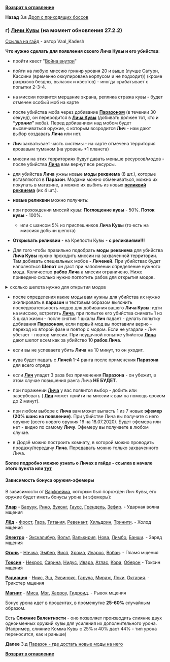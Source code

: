 **[Возврат в оглавление](index.md)**

**Назад** 3.в [Дроп с приходящих боссов](03_c.md)


###   г) **[Личи Кувы](https://forums.warframe.com/topic/1139771-%D0%B3%D0%B0%D0%B9%D0%B4-%D0%BF%D0%BE-%D0%BB%D0%B8%D1%87%D0%B0%D0%BC-%D0%BA%D1%83%D0%B2%D1%8B/)** (на момент обновления 27.2.2)

[Ссылка на гайд](https://forums.warframe.com/topic/1139771-%D0%B3%D0%B0%D0%B9%D0%B4-%D0%BF%D0%BE-%D0%BB%D0%B8%D1%87%D0%B0%D0%BC-%D0%BA%D1%83%D0%B2%D1%8B/) - автор Vaal_Kadesh	

**Что нужно сделать для появления своего Лича Кувы и его убийства**:

- пройти квест "[Война внутри](https://warframe.fandom.com/ru/wiki/%D0%92%D0%BE%D0%B9%D0%BD%D0%B0_%D0%92%D0%BD%D1%83%D1%82%D1%80%D0%B8)"

- пойти на любую миссию гринир уровня 20 и выше (лучше Сатурн, Кассини (временно оккупирована корпусом и не подходит)) (кроме разрывов бездны, вылазок и квестов) - иногда срабатывает с попытки 2-3-4.

- на миссии появится мерцание экрана, реплика стража кувы - будет отмечен особый моб на карте

- после убийства моба через добивание **[Паразоном](https://warframe.fandom.com/ru/wiki/%D0%9F%D0%B0%D1%80%D0%B0%D0%B7%D0%BE%D0%BD)** (в течении 30 секунд),  он переродится в  **[Лича Кувы](https://warframe.fandom.com/ru/wiki/%D0%9B%D0%B8%D1%87_%D0%9A%D1%83%D0%B2%D1%8B)** (добивать должен тот, кто и **“_уронил_”** моба). Перед добиванием над мобом будет высвечиваться оружие, с которым возродится **Лич** - нам дают выбор создавать **Лича** или нет.

- **Лич** захватывает часть системы - на карте отмечена территория кровавым туманом (на уровень +1 планета)

- миссии на этих территориях будут давать меньше ресурсов/модов - после убийства **[Лича](https://warframe.fandom.com/ru/wiki/%D0%9B%D0%B8%D1%87_%D0%9A%D1%83%D0%B2%D1%8B)** вам вернут все ресурсы.

- для убийства **Лича** ужны новые **моды реквиема** (8 шт.), которые вставляются в **Паразон**. Модами можно обмениваться, можно их покупать в магазине, а можно их выбить из новых **[реликвий реквиема](https://warframe.fandom.com/ru/wiki/%D0%A0%D0%B5%D0%BB%D0%B8%D0%BA%D0%B2%D0%B8%D1%8F_%D0%A0%D0%B5%D0%BA%D0%B2%D0%B8%D0%B5%D0%BC%D0%B0)** (их 4 шт.). 

- **новые реликвии** можно получить:

-  при прохождении миссий кувы: **Поглощение кувы** - 50%. **Поток кувы** - 100%. 


    -  или с шансом 5% из приспешников **Лича Кувы** (то есть на миссиях добычи шепота)

- **Открывать реликвии** - на Крепости Кувы - **с реликвиями!!!**

- Для того чтобы правильно подобрать **моды реквиема** для убийства **Лича Кувы** нужно проходить миссии на захваченной территории. Там добивать специальных мобов - **Личеней**. При убийствах будет наполняться **Шепот**  он даст при наполнении определение нужного мода. Количество **рабов** **Лича** а миссии ограничено. Ниже приведено сколько нужно поглотить рабов для открытия модов.

<details>

  <summary> сколько шепота нужно для открытия модов </summary>


- 1 мод - 36 шепота (рабов Лича)

- 2 мод - 60 шепота (рабов Лича)

- 3 мод - 84 шепота (рабов Лича)

Всего 180 шепота
    

</details>

- после определения какие моды вам нужны для убийства их нужно экипировать в **паразон** и тестовым образом выяснить последовательность модов для добивания вашего **Лича Кувы**: идти на миссию, встретить **[Лича](https://warframe.fandom.com/ru/wiki/%D0%9B%D0%B8%D1%87_%D0%9A%D1%83%D0%B2%D1%8B)**, при попытке его убийства снимать 1 из 3 шкал жизни - после снятия 1 шкалы **Лич** падает - делать попытку добивания **Паразоном**, если первый мод вы поставили верно - переход ко второй фазе и повтор с модом. Если не угадали - Лич убегает - повтор миссии.  При неудачной попытке убийства **[Лича](https://warframe.fandom.com/ru/wiki/%D0%9B%D0%B8%D1%87_%D0%9A%D1%83%D0%B2%D1%8B)** дают шепот всем как за убийство 10 **рабов Лича**.

- если вы не успеваете убить **Лича** на 10 минут, то он уходит.

- кува будет падать с **Личей** 1-4 ранга после применения **Паразона** для всего отряда

- если **[Лич](https://warframe.fandom.com/ru/wiki/%D0%9B%D0%B8%D1%87_%D0%9A%D1%83%D0%B2%D1%8B)** упадет 3 раза без применения **Паразона** - он убежит, в этом случае повышения ранга Лича  **НЕ БУДЕТ**.

- при поражении **[Лича](https://warframe.fandom.com/ru/wiki/%D0%9B%D0%B8%D1%87_%D0%9A%D1%83%D0%B2%D1%8B)** у вас появится выбор - добить или завербовать ( **[Лич](https://warframe.fandom.com/ru/wiki/%D0%9B%D0%B8%D1%87_%D0%9A%D1%83%D0%B2%D1%8B)** может прийти на миссии к вам на помощь сроком до 2 минут). 

- при любом выборе с  **Лича** вам может выпасть 1 из 7 новых **эфемер (20% шанс на появление)**. При убийстве Лича вы получите с него оружие (всего нового оружия 16 на 18.07.2020). Будет эфемера или нет - видно по самому **Личу**. Эфемеру вы получаете в любом случае.

- в Додзё можно построить комнату, в которой можно проводить продажу/передачу **Лича**. Передавать можно только захваченного Лича.  

**Более подробно можно узнать о Личах в гайде - ссылка в начале этого пункта или [тут](https://forums.warframe.com/topic/1139771-%D0%B3%D0%B0%D0%B9%D0%B4-%D0%BF%D0%BE-%D0%BB%D0%B8%D1%87%D0%B0%D0%BC-%D0%BA%D1%83%D0%B2%D1%8B/)**


#### **Зависимость бонуса оружия-эфемеры**

В зависимости от [Варфрейма](https://warframe.fandom.com/ru/wiki/%D0%92%D0%B0%D1%80%D1%84%D1%80%D0%B5%D0%B9%D0%BC%D1%8B), которым был порожден Лич Кувы, его оружие будет иметь бонусы урона (и эфемеры):

**[Удар](https://warframe.fandom.com/ru/wiki/%D0%A2%D0%B8%D0%BF%D1%8B_%D1%83%D1%80%D0%BE%D0%BD%D0%B0_2.0/%D0%A3%D0%B4%D0%B0%D1%80)** - [Баруук](https://warframe.fandom.com/ru/wiki/%D0%91%D0%B0%D1%80%D1%83%D1%83%D0%BA), [Рино](https://warframe.fandom.com/ru/wiki/%D0%A0%D0%B8%D0%BD%D0%BE), [Вуконг](https://warframe.fandom.com/ru/wiki/%D0%92%D1%83%D0%BA%D0%BE%D0%BD%D0%B3), [Гаусс](https://warframe.fandom.com/ru/wiki/%D0%93%D0%B0%D1%83%D1%81%D1%81), [Грендель](https://warframe.fandom.com/ru/wiki/%D0%93%D1%80%D0%B5%D0%BD%D0%B4%D0%B5%D0%BB%D1%8C), [Зефир](https://warframe.fandom.com/ru/wiki/%D0%97%D0%B5%D1%84%D0%B8%D1%80). 		- Ударная волна мщения

**[Лёд](https://warframe.fandom.com/ru/wiki/%D0%A2%D0%B8%D0%BF%D1%8B_%D1%83%D1%80%D0%BE%D0%BD%D0%B0_2.0/%D0%9B%D1%91%D0%B4)** - [Фрост](https://warframe.fandom.com/ru/wiki/%D0%A4%D1%80%D0%BE%D1%81%D1%82), [Гара](https://warframe.fandom.com/ru/wiki/%D0%93%D0%B0%D1%80%D0%B0), [Титания](https://warframe.fandom.com/ru/wiki/%D0%A2%D0%B8%D1%82%D0%B0%D0%BD%D0%B8%D1%8F), [Ревенант](https://warframe.fandom.com/ru/wiki/%D0%A0%D0%B5%D0%B2%D0%B5%D0%BD%D0%B0%D0%BD%D1%82), [Хильдрин](https://warframe.fandom.com/ru/wiki/%D0%A5%D0%B8%D0%BB%D1%8C%D0%B4%D1%80%D0%B8%D0%BD), [Тринити](https://warframe.fandom.com/ru/wiki/%D0%A2%D1%80%D0%B8%D0%BD%D0%B8%D1%82%D0%B8). 	- Холод мщения

**[Электро](https://warframe.fandom.com/ru/wiki/%D0%A2%D0%B8%D0%BF%D1%8B_%D1%83%D1%80%D0%BE%D0%BD%D0%B0_2.0/%D0%AD%D0%BB%D0%B5%D0%BA%D1%82%D1%80%D0%BE)** - [Экскалибур](https://warframe.fandom.com/ru/wiki/%D0%AD%D0%BA%D1%81%D0%BA%D0%B0%D0%BB%D0%B8%D0%B1%D1%83%D1%80), [Вольт](https://warframe.fandom.com/ru/wiki/%D0%92%D0%BE%D0%BB%D1%8C%D1%82), [Валькирия](https://warframe.fandom.com/ru/wiki/%D0%92%D0%B0%D0%BB%D1%8C%D0%BA%D0%B8%D1%80%D0%B8%D1%8F), [Нова](https://warframe.fandom.com/ru/wiki/%D0%9D%D0%BE%D0%B2%D0%B0), [Лимбо](https://warframe.fandom.com/ru/wiki/%D0%9B%D0%B8%D0%BC%D0%B1%D0%BE), [Банши](https://warframe.fandom.com/ru/wiki/%D0%91%D0%B0%D0%BD%D1%88%D0%B8). 	- Заряд мщения  

**[Огонь](https://warframe.fandom.com/ru/wiki/%D0%A2%D0%B8%D0%BF%D1%8B_%D1%83%D1%80%D0%BE%D0%BD%D0%B0_2.0/%D0%9E%D0%B3%D0%BE%D0%BD%D1%8C)** - [Нэчжа](https://warframe.fandom.com/ru/wiki/%D0%9D%D1%8D%D1%87%D0%B6%D0%B0), [Эмбер](https://warframe.fandom.com/ru/wiki/%D0%AD%D0%BC%D0%B1%D0%B5%D1%80), [Висп](https://warframe.fandom.com/ru/wiki/%D0%92%D0%B8%D1%81%D0%BF), [Хрома](https://warframe.fandom.com/ru/wiki/%D0%A5%D1%80%D0%BE%D0%BC%D0%B0), [Инарос](https://warframe.fandom.com/ru/wiki/%D0%98%D0%BD%D0%B0%D1%80%D0%BE%D1%81), [Вобан](https://warframe.fandom.com/ru/wiki/%D0%92%D0%BE%D0%B1%D0%B0%D0%BD). 		- Пламя мщения

**[Токсин](https://warframe.fandom.com/ru/wiki/%D0%A2%D0%B8%D0%BF%D1%8B_%D1%83%D1%80%D0%BE%D0%BD%D0%B0_2.0/%D0%A2%D0%BE%D0%BA%D1%81%D0%B8%D0%BD)** - [Некрос](https://warframe.fandom.com/ru/wiki/%D0%9D%D0%B5%D0%BA%D1%80%D0%BE%D1%81), [Сарина](https://warframe.fandom.com/ru/wiki/%D0%A1%D0%B0%D1%80%D0%B8%D0%BD%D0%B0), [Нидус](https://warframe.fandom.com/ru/wiki/%D0%9D%D0%B8%D0%B4%D1%83%D1%81), [Ивара](https://warframe.fandom.com/ru/wiki/%D0%98%D0%B2%D0%B0%D1%80%D0%B0), [Атлас](https://warframe.fandom.com/ru/wiki/%D0%90%D1%82%D0%BB%D0%B0%D1%81), [Кора](https://warframe.fandom.com/ru/wiki/%D0%9A%D0%BE%D1%80%D0%B0), [Оберон](https://warframe.fandom.com/ru/wiki/%D0%9E%D0%B1%D0%B5%D1%80%D0%BE%D0%BD) 	- Токсин мщения  

**[Радиация](https://warframe.fandom.com/ru/wiki/%D0%A2%D0%B8%D0%BF%D1%8B_%D1%83%D1%80%D0%BE%D0%BD%D0%B0_2.0/%D0%A0%D0%B0%D0%B4%D0%B8%D0%B0%D1%86%D0%B8%D1%8F)** - [Никс](https://warframe.fandom.com/ru/wiki/%D0%9D%D0%B8%D0%BA%D1%81), [Эш](https://warframe.fandom.com/ru/wiki/%D0%AD%D1%88), [Эквинокс](https://warframe.fandom.com/ru/wiki/%D0%AD%D0%BA%D0%B2%D0%B8%D0%BD%D0%BE%D0%BA%D1%81), [Гаруда](https://warframe.fandom.com/ru/wiki/%D0%93%D0%B0%D1%80%D1%83%D0%B4%D0%B0), [Мираж](https://warframe.fandom.com/ru/wiki/%D0%9C%D0%B8%D1%80%D0%B0%D0%B6), [Локи](https://warframe.fandom.com/ru/wiki/%D0%9B%D0%BE%D0%BA%D0%B8), [Октавия](https://warframe.fandom.com/ru/wiki/%D0%9E%D0%BA%D1%82%D0%B0%D0%B2%D0%B8%D1%8F). 	- Трикстер мщения

**[Магнит](https://warframe.fandom.com/ru/wiki/%D0%A2%D0%B8%D0%BF%D1%8B_%D1%83%D1%80%D0%BE%D0%BD%D0%B0_2.0/%D0%9C%D0%B0%D0%B3%D0%BD%D0%B8%D1%82)** - [Миса](https://warframe.fandom.com/ru/wiki/%D0%9C%D0%B8%D1%81%D0%B0), [Мэг](https://warframe.fandom.com/ru/wiki/%D0%9C%D1%8D%D0%B3), [Харроу](https://warframe.fandom.com/ru/wiki/%D0%A5%D0%B0%D1%80%D1%80%D0%BE%D1%83), [Гидроид](https://warframe.fandom.com/ru/wiki/%D0%93%D0%B8%D0%B4%D1%80%D0%BE%D0%B8%D0%B4). 				- Рывок мщения

Бонус урона идет в процентах, в промежутке **25-60%** случайным образом.

Есть **Слияние Валентности** - оно позволяет производить слияние двух одноименных оружий кувы для усиления их дополнительного урона. (Например, слияние Комма Кувы с 25% и 40% даст 44% - тип урона переносится, как и раньше)


**Далее** 3.д [Паразон - где достать новые моды на него](03_d.md)

**[Возврат в оглавление](index.md)**
